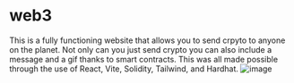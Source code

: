 # web3
 
 This is a fully functioning website that allows you to send crpyto to anyone on the planet. Not only can you just send crypto you can also include a message and a gif thanks to smart contracts. This was all made possible through the use of React, Vite, Solidity, Tailwind, and Hardhat.
![image](https://user-images.githubusercontent.com/82854416/153913046-294f7c26-63d6-4951-9f25-8d5a9612f49d.png)
